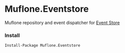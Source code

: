 # Muflone.Eventstore
Muflone repository and event dispatcher for [Event Store](https://eventstore.org "Event store's Homepage")
 
### Install ###
`Install-Package Muflone.Eventstore`

